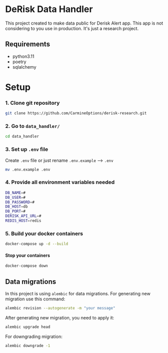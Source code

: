 # DeRisk Data Handler

This project created to make data public for Derisk Alert app.
This app is not considering to you use in production. It's just a research project.

## Requirements
 - python3.11 
 - poetry
 - sqlalchemy

# Setup

### 1. Clone git repository

```bash
git clone https://github.com/CarmineOptions/derisk-research.git
```

### 2. Go to `data_handler/`


```bash
cd data_handler 
```

### 3. Set up `.env` file

Create `.env` file or just rename `.env.example` --> `.env`

```bash
mv .env.example .env
```

### 4. Provide all environment variables needed

```bash
DB_NAME=#
DB_USER=#
DB_PASSWORD=#
DB_HOST=db
DB_PORT=#
DERISK_API_URL=#
REDIS_HOST=redis
```

### 5. Build your docker containers

```bash
docker-compose up -d --build
```

#### Stop your containers

```bash
docker-compose down
```

## Data migrations
In this project is using `alembic` for data migrations.
For generating new migration use this command:

```bash
alembic revision --autogenerate -m "your message"
```

After generating new migration, you need to apply it:

```bash
alembic upgrade head
```

For downgrading migration:

```bash
alembic downgrade -1
```

